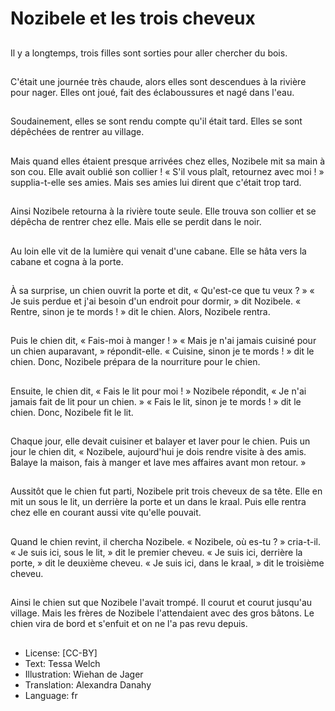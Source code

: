 # Nozibele et les trois cheveux

##
Il y a longtemps, trois filles sont sorties pour aller chercher du bois.

##
C'était une journée très chaude, alors elles sont descendues à la rivière pour nager. Elles ont joué, fait des éclaboussures et nagé dans l'eau.

##
Soudainement, elles se sont rendu compte qu'il était tard. Elles se sont dépêchées de rentrer au village.

##
Mais quand elles étaient presque arrivées chez elles, Nozibele mit sa main à son cou. Elle avait oublié son collier ! « S'il vous plaît, retournez avec moi ! » supplia-t-elle ses amies. Mais ses amies lui dirent que c'était trop tard.

##
Ainsi Nozibele retourna à la rivière toute seule. Elle trouva son collier et se dépêcha de rentrer chez elle. Mais elle se perdit dans le noir.

##
Au loin elle vit de la lumière qui venait d'une cabane. Elle se hâta vers la cabane et cogna à la porte.

##
À sa surprise, un chien ouvrit la porte et dit, « Qu'est-ce que tu veux ? » « Je suis perdue et j'ai besoin d'un endroit pour dormir, » dit Nozibele. « Rentre, sinon je te mords ! » dit le chien. Alors, Nozibele rentra.

##
Puis le chien dit, « Fais-moi à manger ! » « Mais je n'ai jamais cuisiné pour un chien auparavant, » répondit-elle. « Cuisine, sinon je te mords ! » dit le chien. Donc, Nozibele prépara de la nourriture pour le chien.

##
Ensuite, le chien dit, « Fais le lit pour moi ! » Nozibele répondit, « Je n'ai jamais fait de lit pour un chien. » « Fais le lit, sinon je te mords ! » dit le chien. Donc, Nozibele fit le lit.

##
Chaque jour, elle devait cuisiner et balayer et laver pour le chien. Puis un jour le chien dit, « Nozibele, aujourd'hui je dois rendre visite à des amis. Balaye la maison, fais à manger et lave mes affaires avant mon retour. »

##
Aussitôt que le chien fut parti, Nozibele prit trois cheveux de sa tête. Elle en mit un sous le lit, un derrière la porte et un dans le kraal. Puis elle rentra chez elle en courant aussi vite qu'elle pouvait.

##
Quand le chien revint, il chercha Nozibele. « Nozibele, où es-tu ? » cria-t-il. « Je suis ici, sous le lit, » dit le premier cheveu. « Je suis ici, derrière la porte, » dit le deuxième cheveu. « Je suis ici, dans le kraal, » dit le troisième cheveu.

##
Ainsi le chien sut que Nozibele l'avait trompé. Il courut et courut jusqu'au village. Mais les frères de Nozibele l'attendaient avec des gros bâtons. Le chien vira de bord et s'enfuit et on ne l'a pas revu depuis.

##
* License: [CC-BY]
* Text: Tessa Welch
* Illustration: Wiehan de Jager
* Translation: Alexandra Danahy
* Language: fr
